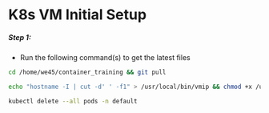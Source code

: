 # K8s VM Initial Setup

##### Step 1:

* Run the following command(s) to get the latest files

```bash
cd /home/we45/container_training && git pull

echo "hostname -I | cut -d' ' -f1" > /usr/local/bin/vmip && chmod +x /usr/local/bin/vmip

kubectl delete --all pods -n default
```

